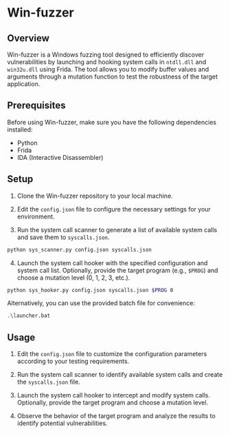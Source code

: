 # Win-fuzzer

## Overview

Win-fuzzer is a Windows fuzzing tool designed to efficiently discover vulnerabilities by launching and hooking system calls in `ntdll.dll` and `win32u.dll` using Frida. The tool allows you to modify buffer values and arguments through a mutation function to test the robustness of the target application.

## Prerequisites

Before using Win-fuzzer, make sure you have the following dependencies installed:

- Python
- Frida
- IDA (Interactive Disassembler)

## Setup

1. Clone the Win-fuzzer repository to your local machine.


2. Edit the `config.json` file to configure the necessary settings for your environment.

3. Run the system call scanner to generate a list of available system calls and save them to `syscalls.json`.

```bash
python sys_scanner.py config.json syscalls.json
```

4. Launch the system call hooker with the specified configuration and system call list. Optionally, provide the target program (e.g., `$PROG`) and choose a mutation level (0, 1, 2, 3, etc.).

```bash
python sys_hooker.py config.json syscalls.json $PROG 0
```

Alternatively, you can use the provided batch file for convenience:

```bash
.\launcher.bat
```

## Usage

1. Edit the `config.json` file to customize the configuration parameters according to your testing requirements.

2. Run the system call scanner to identify available system calls and create the `syscalls.json` file.

3. Launch the system call hooker to intercept and modify system calls. Optionally, provide the target program and choose a mutation level.

4. Observe the behavior of the target program and analyze the results to identify potential vulnerabilities.
